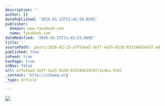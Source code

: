 ```yaml
---
description: ''
author: []
datePublished: '2016-01-23T11:42:59.850Z'
publisher:
  domain: www.facebook.com
  name: facebook.com
dateModified: '2016-01-23T11:41:23.969Z'
title: ''
sourcePath: _posts/2016-01-23-a7fe2ea5-3e7f-4a35-853d-03319e8345d7.md
published: true
inFeed: true
hasPage: true
inNav: false
url: a7fe2ea5-3e7f-4a35-853d-03319e8345d7/index.html
_context: 'http://schema.org'
_type: Article

---
```

![](https://scontent-sin1-1.xx.fbcdn.net/hphotos-xft1/v/t1.0-9/12552844_10205504639678925_5779421604337110639_n.jpg?oh=418d4cea0274c9d9d67fddec54a670ea&oe=5733CE31)